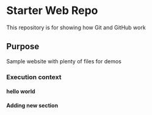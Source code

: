 # Starter Web Repo

This repository is for showing how Git and GitHub work

## Purpose

Sample website with plenty of files for demos

### Execution context

#### hello world

#### Adding new section
